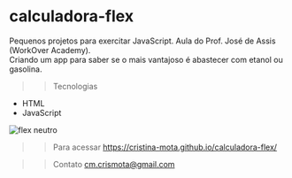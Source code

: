 # calculadora-flex

Pequenos projetos para exercitar JavaScript.
Aula do Prof. José de Assis (WorkOver Academy).<br>
Criando um app para saber se o mais vantajoso é abastecer com etanol ou gasolina.

>>Tecnologias
- HTML
- JavaScript

![flex neutro](https://user-images.githubusercontent.com/110698111/201989181-fa39562c-2dac-4d78-8337-3a4c22caf5ea.png)

>>Para acessar
https://cristina-mota.github.io/calculadora-flex/

>>Contato
cm.crismota@gmail.com




